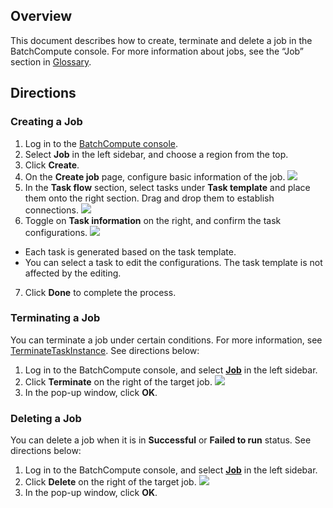 ## Overview
This document describes how to create, terminate and delete a job in the BatchCompute console. For more information about jobs, see the “Job” section in [Glossary](https://intl.cloud.tencent.com/document/product/599/10396).


## Directions
### Creating a Job
1. Log in to the [BatchCompute console](https://console.cloud.tencent.com/batch/job). 
2. Select **Job** in the left sidebar, and choose a region from the top.
3. Click **Create**.
4. On the **Create job** page, configure basic information of the job.
![](https://qcloudimg.tencent-cloud.cn/raw/aef77141251c4b605449439ea215859d.png)
5. In the **Task flow** section, select tasks under **Task template** and place them onto the right section. Drag and drop them to establish connections.
 ![](https://main.qcloudimg.com/raw/1436b756d73f6fffa68eff65741922ee.png)
6. Toggle on **Task information** on the right, and confirm the task configurations.
![](https://qcloudimg.tencent-cloud.cn/raw/a96a06571e4849b8e655cd4d672f1de2.png)
 + Each task is generated based on the task template.
 + You can select a task to edit the configurations. The task template is not affected by the editing.
7. Click **Done** to complete the process.   
	
### Terminating a Job
You can terminate a job under certain conditions. For more information, see [TerminateTaskInstance](https://intl.cloud.tencent.com/document/product/599/30489). See directions below:
1. Log in to the BatchCompute console, and select **[Job](https://console.cloud.tencent.com/batch/job)** in the left sidebar.
2. Click **Terminate** on the right of the target job.
![](https://qcloudimg.tencent-cloud.cn/raw/71601c4651392824992868b8be1c0fd9.png)
3. In the pop-up window, click **OK**.

### Deleting a Job
You can delete a job when it is in **Successful** or **Failed to run** status. See directions below:
1. Log in to the BatchCompute console, and select **[Job](https://console.cloud.tencent.com/batch/job)** in the left sidebar.
2. Click **Delete** on the right of the target job.
![](https://qcloudimg.tencent-cloud.cn/raw/844978fd665933043d1acce1c7a9f961.png)
3. In the pop-up window, click **OK**.



